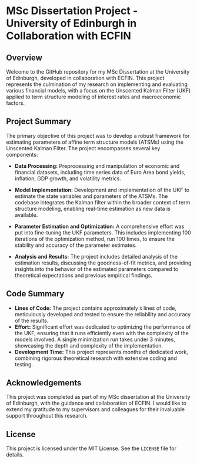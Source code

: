 # MSc Dissertation Project - University of Edinburgh in Collaboration with ECFIN

## Overview

Welcome to the GitHub repository for my MSc Dissertation at the University of Edinburgh, developed in collaboration with ECFIN. This project represents the culmination of my research on implementing and evaluating various financial models, with a focus on the Unscented Kalman Filter (UKF) applied to term structure modeling of interest rates and macroeconomic factors.

## Project Summary

The primary objective of this project was to develop a robust framework for estimating parameters of affine term structure models (ATSMs) using the Unscented Kalman Filter. The project encompasses several key components:

- **Data Processing:** Preprocessing and manipulation of economic and financial datasets, including time series data of Euro Area bond yields, inflation, GDP growth, and volatility metrics.
  
- **Model Implementation:** Development and implementation of the UKF to estimate the state variables and parameters of the ATSMs. The codebase integrates the Kalman filter within the broader context of term structure modeling, enabling real-time estimation as new data is available.

- **Parameter Estimation and Optimization:** A comprehensive effort was put into fine-tuning the UKF parameters. This includes implementing 100 iterations of the optimization method, run 100 times, to ensure the stability and accuracy of the parameter estimates.

- **Analysis and Results:** The project includes detailed analysis of the estimation results, discussing the goodness-of-fit metrics, and providing insights into the behavior of the estimated parameters compared to theoretical expectations and previous empirical findings.

## Code Summary

- **Lines of Code:** The project contains approximately `X` lines of code, meticulously developed and tested to ensure the reliability and accuracy of the results.
- **Effort:** Significant effort was dedicated to optimizing the performance of the UKF, ensuring that it runs efficiently even with the complexity of the models involved. A single minimization run takes under 3 minutes, showcasing the depth and complexity of the implementation.
- **Development Time:** This project represents months of dedicated work, combining rigorous theoretical research with extensive coding and testing.

## Acknowledgements

This project was completed as part of my MSc dissertation at the University of Edinburgh, with the guidance and collaboration of ECFIN. I would like to extend my gratitude to my supervisors and colleagues for their invaluable support throughout this research.

## License

This project is licensed under the MIT License. See the `LICENSE` file for details.
